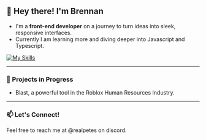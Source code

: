 ## 👋 Hey there! I'm Brennan

- I'm a **front-end developer** on a journey to turn ideas into sleek, responsive interfaces.  
- Currently I am learning more and diving deeper into Javascript and Typescript.

[![My Skills](https://skillicons.dev/icons?i=js,ts,html,css,tailwind,figma,git)](https://skillicons.dev)

---

### 🔭 Projects in Progress
- Blast, a powerful tool in the Roblox Human Resources Industry.
---

### 📫 Let's Connect!
Feel free to reach me at @realpetes on discord.

